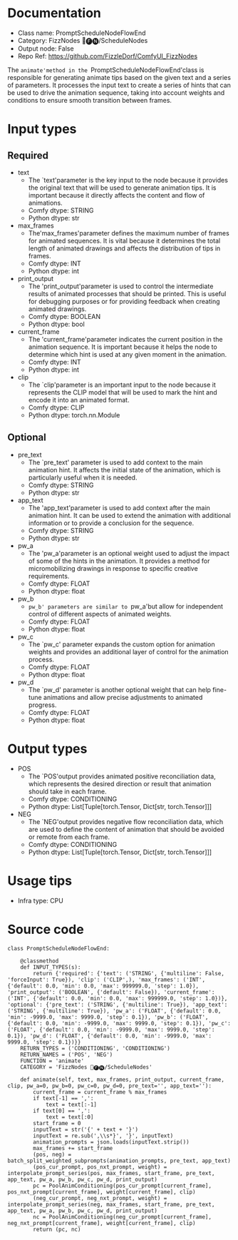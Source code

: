 # Documentation
- Class name: PromptScheduleNodeFlowEnd
- Category: FizzNodes 📅🅕🅝/ScheduleNodes
- Output node: False
- Repo Ref: https://github.com/FizzleDorf/ComfyUI_FizzNodes

The `animate'method in the `PromptScheduleNodeFlowEnd'class is responsible for generating animate tips based on the given text and a series of parameters. It processes the input text to create a series of hints that can be used to drive the animation sequence, taking into account weights and conditions to ensure smooth transition between frames.

# Input types
## Required
- text
    - The `text'parameter is the key input to the node because it provides the original text that will be used to generate animation tips. It is important because it directly affects the content and flow of animations.
    - Comfy dtype: STRING
    - Python dtype: str
- max_frames
    - The'max_frames'parameter defines the maximum number of frames for animated sequences. It is vital because it determines the total length of animated drawings and affects the distribution of tips in frames.
    - Comfy dtype: INT
    - Python dtype: int
- print_output
    - The 'print_output'parameter is used to control the intermediate results of animated processes that should be printed. This is useful for debugging purposes or for providing feedback when creating animated drawings.
    - Comfy dtype: BOOLEAN
    - Python dtype: bool
- current_frame
    - The 'current_frame'parameter indicates the current position in the animation sequence. It is important because it helps the node to determine which hint is used at any given moment in the animation.
    - Comfy dtype: INT
    - Python dtype: int
- clip
    - The `clip'parameter is an important input to the node because it represents the CLIP model that will be used to mark the hint and encode it into an animated format.
    - Comfy dtype: CLIP
    - Python dtype: torch.nn.Module
## Optional
- pre_text
    - The `pre_text' parameter is used to add context to the main animation hint. It affects the initial state of the animation, which is particularly useful when it is needed.
    - Comfy dtype: STRING
    - Python dtype: str
- app_text
    - The 'app_text'parameter is used to add context after the main animation hint. It can be used to extend the animation with additional information or to provide a conclusion for the sequence.
    - Comfy dtype: STRING
    - Python dtype: str
- pw_a
    - The 'pw_a'parameter is an optional weight used to adjust the impact of some of the hints in the animation. It provides a method for micromobilizing drawings in response to specific creative requirements.
    - Comfy dtype: FLOAT
    - Python dtype: float
- pw_b
    - `pw_b' parameters are similar to `pw_a'but allow for independent control of different aspects of animated weights.
    - Comfy dtype: FLOAT
    - Python dtype: float
- pw_c
    - The `pw_c' parameter expands the custom option for animation weights and provides an additional layer of control for the animation process.
    - Comfy dtype: FLOAT
    - Python dtype: float
- pw_d
    - The `pw_d' parameter is another optional weight that can help fine-tune animations and allow precise adjustments to animated progress.
    - Comfy dtype: FLOAT
    - Python dtype: float

# Output types
- POS
    - The `POS'output provides animated positive reconciliation data, which represents the desired direction or result that animation should take in each frame.
    - Comfy dtype: CONDITIONING
    - Python dtype: List[Tuple[torch.Tensor, Dict[str, torch.Tensor]]]
- NEG
    - The `NEG'output provides negative flow reconciliation data, which are used to define the content of animation that should be avoided or remote from each frame.
    - Comfy dtype: CONDITIONING
    - Python dtype: List[Tuple[torch.Tensor, Dict[str, torch.Tensor]]]

# Usage tips
- Infra type: CPU

# Source code
```
class PromptScheduleNodeFlowEnd:

    @classmethod
    def INPUT_TYPES(s):
        return {'required': {'text': ('STRING', {'multiline': False, 'forceInput': True}), 'clip': ('CLIP',), 'max_frames': ('INT', {'default': 0.0, 'min': 0.0, 'max': 999999.0, 'step': 1.0}), 'print_output': ('BOOLEAN', {'default': False}), 'current_frame': ('INT', {'default': 0.0, 'min': 0.0, 'max': 999999.0, 'step': 1.0})}, 'optional': {'pre_text': ('STRING', {'multiline': True}), 'app_text': ('STRING', {'multiline': True}), 'pw_a': ('FLOAT', {'default': 0.0, 'min': -9999.0, 'max': 9999.0, 'step': 0.1}), 'pw_b': ('FLOAT', {'default': 0.0, 'min': -9999.0, 'max': 9999.0, 'step': 0.1}), 'pw_c': ('FLOAT', {'default': 0.0, 'min': -9999.0, 'max': 9999.0, 'step': 0.1}), 'pw_d': ('FLOAT', {'default': 0.0, 'min': -9999.0, 'max': 9999.0, 'step': 0.1})}}
    RETURN_TYPES = ('CONDITIONING', 'CONDITIONING')
    RETURN_NAMES = ('POS', 'NEG')
    FUNCTION = 'animate'
    CATEGORY = 'FizzNodes 📅🅕🅝/ScheduleNodes'

    def animate(self, text, max_frames, print_output, current_frame, clip, pw_a=0, pw_b=0, pw_c=0, pw_d=0, pre_text='', app_text=''):
        current_frame = current_frame % max_frames
        if text[-1] == ',':
            text = text[:-1]
        if text[0] == ',':
            text = text[:0]
        start_frame = 0
        inputText = str('{' + text + '}')
        inputText = re.sub(',\\s*}', '}', inputText)
        animation_prompts = json.loads(inputText.strip())
        max_frames += start_frame
        (pos, neg) = batch_split_weighted_subprompts(animation_prompts, pre_text, app_text)
        (pos_cur_prompt, pos_nxt_prompt, weight) = interpolate_prompt_series(pos, max_frames, start_frame, pre_text, app_text, pw_a, pw_b, pw_c, pw_d, print_output)
        pc = PoolAnimConditioning(pos_cur_prompt[current_frame], pos_nxt_prompt[current_frame], weight[current_frame], clip)
        (neg_cur_prompt, neg_nxt_prompt, weight) = interpolate_prompt_series(neg, max_frames, start_frame, pre_text, app_text, pw_a, pw_b, pw_c, pw_d, print_output)
        nc = PoolAnimConditioning(neg_cur_prompt[current_frame], neg_nxt_prompt[current_frame], weight[current_frame], clip)
        return (pc, nc)
```